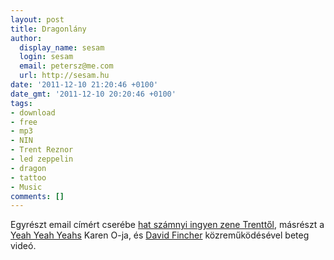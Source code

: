 ```yaml
---
layout: post
title: Dragonlány
author:
  display_name: sesam
  login: sesam
  email: petersz@me.com
  url: http://sesam.hu
date: '2011-12-10 21:20:46 +0100'
date_gmt: '2011-12-10 20:20:46 +0100'
tags:
- download
- free
- mp3
- NIN
- Trent Reznor
- led zeppelin
- dragon
- tattoo
- Music
comments: []
---
```


Egyrészt email címért cserébe [hat számnyi ingyen zene Trenttől](http://www.nullco.com/GDT/gbp.php), másrészt a [Yeah Yeah Yeahs](http://www.last.fm/music/Yeah%2520Yeah%2520Yeahs) Karen O-ja, és [David Fincher](http://www.imdb.com/name/nm0000399) közreműködésével beteg videó.
